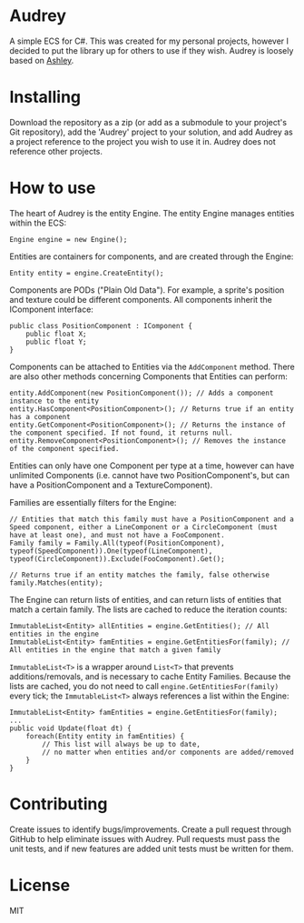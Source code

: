 # Audrey

A simple ECS for C#. This was created for my personal projects, however I decided to put the library up for others to use if they wish. Audrey is loosely based on [Ashley](https://github.com/libgdx/ashley).

# Installing

Download the repository as a zip (or add as a submodule to your project's Git repository), add the 'Audrey' project to your solution, and add Audrey as a project reference to the project you wish to use it in. Audrey does not reference other projects.

# How to use

The heart of Audrey is the entity Engine. The entity Engine manages entities within the ECS:

    Engine engine = new Engine();

Entities are containers for components, and are created through the Engine:

    Entity entity = engine.CreateEntity();
    
Components are PODs ("Plain Old Data"). For example, a sprite's position and texture could be different components. All components inherit the IComponent interface:

    public class PositionComponent : IComponent {
        public float X;
        public float Y;
    }
    
Components can be attached to Entities via the ```AddComponent``` method. There are also other methods concerning Components that Entities can perform:

    entity.AddComponent(new PositionComponent()); // Adds a component instance to the entity
    entity.HasComponent<PositionComponent>(); // Returns true if an entity has a component
    entity.GetComponent<PositionComponent>(); // Returns the instance of the component specified. If not found, it returns null.
    entity.RemoveComponent<PositionComponent>(); // Removes the instance of the component specified.
    
Entities can only have one Component per type at a time, however can have unlimited Components (i.e. cannot have two PositionComponent's, but can have a PositionComponent and a TextureComponent).

Families are essentially filters for the Engine:

    // Entities that match this family must have a PositionComponent and a Speed component, either a LineComponent or a CircleComponent (must have at least one), and must not have a FooComponent.
    Family family = Family.All(typeof(PositionComponent), typeof(SpeedComponent)).One(typeof(LineComponent), typeof(CircleComponent)).Exclude(FooComponent).Get();
    
    // Returns true if an entity matches the family, false otherwise
    family.Matches(entity);
    
The Engine can return lists of entities, and can return lists of entities that match a certain family. The lists are cached to reduce the iteration counts:

    ImmutableList<Entity> allEntities = engine.GetEntities(); // All entities in the engine
    ImmutableList<Entity> famEntities = engine.GetEntitiesFor(family); // All entities in the engine that match a given family
    
```ImmutableList<T>``` is a wrapper around ```List<T>``` that prevents additions/removals, and is necessary to cache Entity Families. Because the lists are cached, you do not need to call ```engine.GetEntitiesFor(family)``` every tick; the ```ImmutableList<T>``` always references a list within the Engine:

    ImmutableList<Entity> famEntities = engine.GetEntitiesFor(family);
    ...
    public void Update(float dt) {
        foreach(Entity entity in famEntities) {
            // This list will always be up to date,
            // no matter when entities and/or components are added/removed
        }
    }

# Contributing

Create issues to identify bugs/improvements. Create a pull request through GitHub to help eliminate issues with Audrey. Pull requests must pass the unit tests, and if new features are added unit tests must be written for them.

# License

MIT
